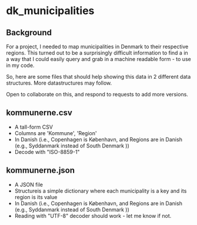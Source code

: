 # dk_municipalities
## Background
For a project, I needed to map municipalities in Denmark to their respective regions. This turned out to be a surprisingly difficult information to find a in a way that I could easily query and grab in a machine readable form - to use in my code. 

So, here are some files that should help showing this data in 2 different data structures. More datastructures may follow. 

Open to collaborate on this, and respond to requests to add more versions. 

## kommunerne.csv 
- A tall-form CSV
- Columns are 'Kommune', 'Region'
- In Danish (i.e., Copenhagen is København, and Regions are in Danish (e.g., Syddanmark instead of South Denmark ))
- Decode with "ISO-8859-1"

## kommunerne.json
- A JSON file 
- Structureis a simple dictionary where each municipality is a key and its region is its value 
- In Danish (i.e., Copenhagen is København, and Regions are in Danish (e.g., Syddanmark instead of South Denmark ))
- Reading with "UTF-8" decoder should work - let me know if not. 
